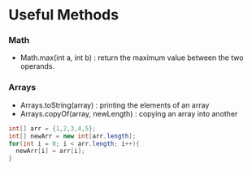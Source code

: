 # Useful Methods 

### Math
* Math.max(int a, int b) : return the maximum value between the two operands.

### Arrays
* Arrays.toString(array) : printing the elements of an array
* Arrays.copyOf(array, newLength) : copying an array into another
```java
int[] arr = {1,2,3,4,5};
int[] newArr = new int[arr.length];
for(int i = 0; i < arr.length; i++){
  newArr[i] = arr[i];
}
```
